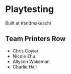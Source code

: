 Playtesting
====================
Built at #sndmakeschi

## Team Printers Row

- Chris Coyier
- Nicole Zhu
- Allyson Wakeman
- Charlie Hall